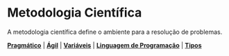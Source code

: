 # Metodologia Científica

A metodologia científica define o ambiente para a resolução de problemas.

**[Pragmático](pragmatico.md)** \| 
**[Ágil](agil.md)** \| 
**[Variáveis](variaveis.md)** \| 
**[Linguagem de Programação](linguagem-de-programacao.md)** \| 
**[Tipos](tipos.md)**
